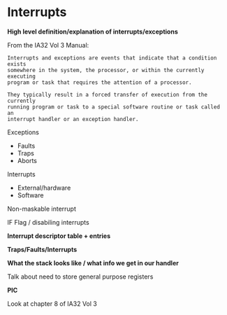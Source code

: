 
# Interrupts

**High level definition/explanation of interrupts/exceptions**

From the IA32 Vol 3 Manual:

```
Interrupts and exceptions are events that indicate that a condition exists
somewhere in the system, the processor, or within the currently executing
program or task that requires the attention of a processor. 

They typically result in a forced transfer of execution from the currently
running program or task to a special software routine or task called an
interrupt handler or an exception handler.
```

Exceptions

- Faults
- Traps
- Aborts

Interrupts

- External/hardware
- Software


Non-maskable interrupt

IF Flag / disabiling interrupts

**Interrupt descriptor table + entries**

**Traps/Faults/Interrupts**

**What the stack looks like / what info we get in our handler**

Talk about need to store general purpose registers

**PIC**

Look at chapter 8 of IA32 Vol 3

